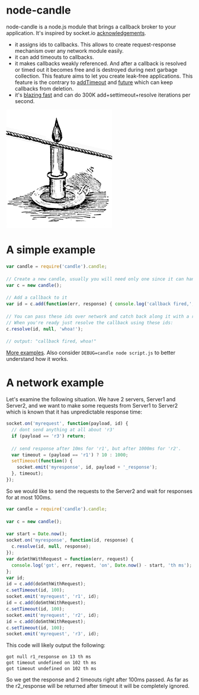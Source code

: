 node-candle
===========

node-candle is a node.js module that brings a callback broker to your application. It's inspired by socket.io <a href="https://github.com/learnboost/socket.io/#getting-acknowledgements">acknowledgements</a>.
 * it assigns ids to callbacks. This allows to create request-response mechanism over any network module easily.
 * it can add timeouts to callbacks.
 * it makes callbacks weakly referenced. And after a callback is resolved or timed out it becomes free and is destroyed during next garbage collection. This feature aims to let you create leak-free applications. This feature is the contrary to <a href="https://github.com/temsa/addTimeout">addTimeout</a> and <a href="https://github.com/coolaj86/futures/tree/v2.0/future">future</a> which can keep callbacks from deletion.
 * it's <a href="https://github.com/AlexeyKupershtokh/node-candle/tree/master/benchmark">blazing fast</a> and can do 300K add+settimeout+resolve iterations per second.

![](https://github.com/AlexeyKupershtokh/node-candle/raw/master/assets/candle.png)

A simple example
================

```javascript
var candle = require('candle').candle;

// Create a new candle, usually you will need only one since it can handle many callbacks.
var c = new candle();

// Add a callback to it
var id = c.add(function(err, response) { console.log('callback fired,', response); })

// You can pass these ids over network and catch back along it with a response.
// When you're ready just resolve the callback using these ids:
c.resolve(id, null, 'whoa!');

// output: "callback fired, whoa!"
```
<a href="https://github.com/AlexeyKupershtokh/node-candle/tree/master/examples">More examples</a>. Also consider `DEBUG=candle node script.js` to better understand how it works.

A network example
=================

Let's examine the following situation. We have 2 servers, Server1 and Server2, and we want to make some requests from Server1 to Server2 which is known that it has unpredictable response time:
```javascript
socket.on('myrequest', function(payload, id) {
  // dont send anything at all about 'r3'
  if (payload == 'r3') return;

  // send response after 10ms for 'r1', but after 1000ms for 'r2'.
  var timeout = (payload == 'r1') ? 10 : 1000;
  setTimeout(function() {
    socket.emit('myresponse', id, payload + '_response');
  }, timeout);
});
```
So we would like to send the requests to the Server2 and wait for responses for at most 100ms.
```javascript
var candle = require('candle').candle;

var c = new candle();

var start = Date.now();
socket.on('myresponse', function(id, response) {
  c.resolve(id, null, response);
});
var doSmthWithRequest = function(err, request) {
  console.log('got', err, request, 'on', Date.now() - start, 'th ms');
};
var id;
id = c.add(doSmthWithRequest);
c.setTimeout(id, 100);
socket.emit('myrequest', 'r1', id);
id = c.add(doSmthWithRequest);
c.setTimeout(id, 100);
socket.emit('myrequest', 'r2', id);
id = c.add(doSmthWithRequest);
c.setTimeout(id, 100);
socket.emit('myrequest', 'r3', id);
```
This code will likely output the following:
```
got null r1_response on 13 th ms
got timeout undefined on 102 th ms
got timeout undefined on 102 th ms
```
So we get the response and 2 timeouts right after 100ms passed.
As far as the r2_response will be returned after timeout it will be completely ignored.
